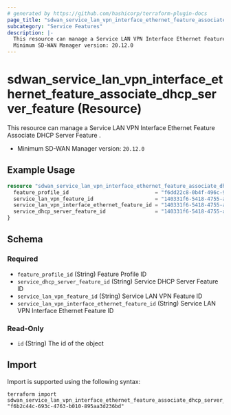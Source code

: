 ```yaml
---
# generated by https://github.com/hashicorp/terraform-plugin-docs
page_title: "sdwan_service_lan_vpn_interface_ethernet_feature_associate_dhcp_server_feature Resource - terraform-provider-sdwan"
subcategory: "Service Features"
description: |-
  This resource can manage a Service LAN VPN Interface Ethernet Feature Associate DHCP Server Feature .
  Minimum SD-WAN Manager version: 20.12.0
---
```


# sdwan_service_lan_vpn_interface_ethernet_feature_associate_dhcp_server_feature (Resource)

This resource can manage a Service LAN VPN Interface Ethernet Feature Associate DHCP Server Feature .
  - Minimum SD-WAN Manager version: `20.12.0`

## Example Usage

```terraform
resource "sdwan_service_lan_vpn_interface_ethernet_feature_associate_dhcp_server_feature" "example" {
  feature_profile_id                            = "f6dd22c8-0b4f-496c-9a0b-6813d1f8b8ac"
  service_lan_vpn_feature_id                    = "140331f6-5418-4755-a059-13c77eb96037"
  service_lan_vpn_interface_ethernet_feature_id = "140331f6-5418-4755-a059-13c77eb96037"
  service_dhcp_server_feature_id                = "140331f6-5418-4755-a059-13c77eb96037"
}
```

<!-- schema generated by tfplugindocs -->
## Schema

### Required

- `feature_profile_id` (String) Feature Profile ID
- `service_dhcp_server_feature_id` (String) Service DHCP Server Feature ID
- `service_lan_vpn_feature_id` (String) Service LAN VPN Feature ID
- `service_lan_vpn_interface_ethernet_feature_id` (String) Service LAN VPN Interface Ethernet Feature ID

### Read-Only

- `id` (String) The id of the object

## Import

Import is supported using the following syntax:

```shell
terraform import sdwan_service_lan_vpn_interface_ethernet_feature_associate_dhcp_server_feature.example "f6b2c44c-693c-4763-b010-895aa3d236bd"
```
